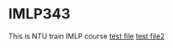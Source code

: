 # IMLP343
This is NTU train IMLP course
  [test file](https://github.com/yanjhen/IMLP343/blob/main/Unit01_Crash%20Course%20on%20Python.ipynb)
  [test file2](https://www.google.com/search?q=markdown&rlz=1C1SQJL_zh-TWTW859TW859&oq=markdown+&aqs=chrome..69i57j0i131i433i512l4j0i512l5.3093j0j7&sourceid=chrome&ie=UTF-8)
